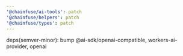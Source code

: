 ```yaml
---
'@chainfuse/ai-tools': patch
'@chainfuse/helpers': patch
'@chainfuse/types': patch
---
```


deps(semver-minor): bump @ai-sdk/openai-compatible, workers-ai-provider, openai
